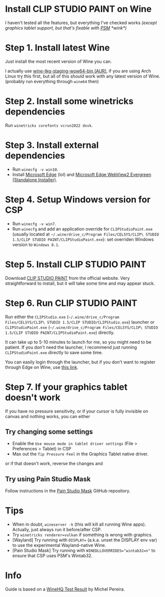 # Install CLIP STUDIO PAINT on Wine

I haven't tested all the features, but everything I've checked works
*(except graphics tablet support, but that's fixable with [PSM](https://github.com/stopperw/pain-studio-mask?tab=readme-ov-file) \*wink\*)*

# Step 1. Install latest Wine

Just install the most recent version of Wine you can.

I actually use [wine-tkg-staging-wow64-bin (AUR)](https://aur.archlinux.org/packages/wine-tkg-staging-wow64-bin),
if you are using Arch Linux try this first, but all of this *should* work with any latest version of Wine.
(probably run everything through `wine64` then)

# Step 2. Install some winetricks dependencies

Run `winetricks corefonts vcrun2022 dxvk`.

# Step 3. Install external dependencies

- Run `winecfg -v win10`.
- Install [Microsoft Edge](https://www.microsoft.com/en-us/edge/download) (lol) and
  [Microsoft Edge WebView2 Evergreen (Standalone Installer)](https://developer.microsoft.com/en-us/microsoft-edge/webview2).

# Step 4. Setup Windows version for CSP

- Run `winecfg -v win7`.
- Run `winecfg` and add an application override for `CLIPStudioPaint.exe`
  (usually located at `~/.wine/drive_c/Program Files/CELSYS/CLIP\ STUDIO 1.5/CLIP STUDIO PAINT/CLIPStudioPaint.exe`):
  set overriden Windows version to `Windows 8.1`.

# Step 5. Install CLIP STUDIO PAINT

Download [CLIP STUDIO PAINT](https://www.clipstudio.net/en/purchase/trial) from the official website.
Very straightforward to install, but it will take some time and may appear stuck.

# Step 6. Run CLIP STUDIO PAINT

Run either the `CLIPStudio.exe` (`~/.wine/drive_c/Program Files/CELSYS/CLIP\ STUDIO 1.5/CLIP STUDIO/CLIPStudio.exe`) launcher
or `CLIPStudioPaint.exe` (`~/.wine/drive_c/Program Files/CELSYS/CLIP\ STUDIO 1.5/CLIP STUDIO PAINT/CLIPStudioPaint.exe`) directly.

It can take up to 5-10 minutes to launch for me, so you might need to be patient. If you don't need the launcher,
I recommend just running `CLIPStudioPaint.exe` directly to save some time.

You can easily login through the launcher, but if you don't want to register through Edge on Wine,
use [this link](https://accounts.clip-studio.com/app/register).

# Step 7. If your graphics tablet doesn't work

If you have no pressure sensitivity, or if your cursor is fully invisible on canvas and nothing works,
you can either

## Try changing some settings

- Enable the `Use mouse mode in tablet driver settings` (File > Preferences > Tablet) in CSP
- Max out the `Tip Pressure Feel` in the Graphics Tablet native driver.

or if that doesn't work, reverse the changes and

## Try using Pain Studio Mask

Follow instructions in the [Pain Studio Mask](https://github.com/stopperw/pain-studio-mask?tab=readme-ov-file)
GitHub repository.

# Tips

- When in doubt, `wineserver -k` (this will kill all running Wine apps).
  Actually, just always run it before/after CSP.
- Try `winetricks renderer=vulkan` if something is wrong with graphics.
- \[Wayland\] Try running with `DISPLAY=` (a.k.a. unset the DISPLAY env var)
  to use the experimental Wayland-native Wine.
- \[Pain Studio Mask\] Try running with `WINEDLLOVERRIDES="wintab32=n"`
  to ensure that CSP uses PSM's Wintab32.

# Info

Guide is based on a [WineHQ Test Result](https://appdb.winehq.org/objectManager.php?sClass=version&iId=42586&iTestingId=116257) by Michel Pereira.

